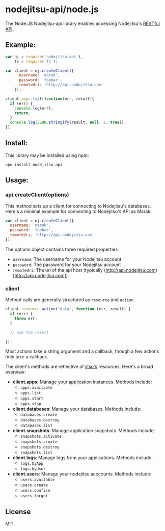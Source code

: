 # nodejitsu-api/node.js

The Node.JS Nodejitsu-api library enables accessing Nodejitsu's [RESTful API](https://github.com/nodejitsu/handbook/tree/master/API.md).

## Example:

```js
var nj = require('nodejitsu-api'),
    fs = require('fs');

var client = nj.createClient({
      username: 'marak',
      password: 'foobar',
      remoteUri: 'http://api.nodejitsu.com'
    });

client.apps.list(function(err, result){
  if (err) {
    console.log(err);
    return;
  }
  console.log(JSON.stringify(result, null, 2, true));
});
```

## Install:

This library may be installed using npm:

    npm install nodejitsu-api

## Usage:


### api.createClient(options)

This method sets up a client for connecting to Nodejitsu's databases. Here's a minimal example for connecting to Nodejitsu's API as Marak:

``` js
var client = nj.createClient({
  username: 'marak',
  password: 'foobar',
  remoteUri: 'http://api.nodejitsu.com'
});
```

The options object contains three required properties:

* `username`: The username for your Nodejitsu account
* `password`: The password for your Nodejitsu account
* `remoteUri`: The uri of the api host (typically (http://api.nodejitsu.com)[http://api.nodejitsu.com]).


### client

Method calls are generally structured as `resource` and `action`.

``` js
client.resource.action("data", function (err, result) {
  if (err) {
    throw err;
  }

  // use the result

});
```

Most actions take a string argument and a callback, though a few actions only take a callback.

The client's methods are reflective of [jitsu's](https://github.com/nodejitsu/jitsu) resources. Here's a broad overview:

* **client.apps**: Manage your application instances. Methods include:
    * `apps.available`
    * `apps.list`
    * `apps.start`
    * `apps.stop`
* **client.databases**: Manage your databases. Methods include:
    * `databases.create`
    * `databases.destroy`
    * `databases.list`
* **client.snapshots**: Manage application snapshots. Methods include:
    * `snapshots.activate`
    * `snapshots.create`
    * `snapshots.destroy`
    * `snapshots.list`
* **client.logs**: Manage logs from your applications. Methods include:
    * `logs.byApp`
    * `logs.byUser`
* **client.users**: Manage your nodejitsu acccounts. Methods include:
    * `users.available`
    * `users.create`
    * `users.confirm`
    * `users.forgot`

## License

MIT.
